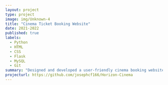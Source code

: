 ```yaml
---
layout: project
type: project
image: img/Unknown-4
title: "Cinema Ticket Booking Website"
date: 2021-2022
published: true
labels:
  - Python
  - HTML
  - CSS
  - Flask
  - MySQL
  - Git
summary: "Designed and developed a user-friendly cinema booking website involving MySQL databases and the Flask framework."
projecturl: https://github.com/josephcf166/Horizon-Cinema
---
```

